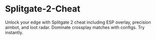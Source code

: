 # Splitgate-2-Cheat
Unlock your edge with Splitgate 2 cheat including ESP overlay, precision aimbot, and loot radar. Dominate crossplay matches with configs. Try instantly.
